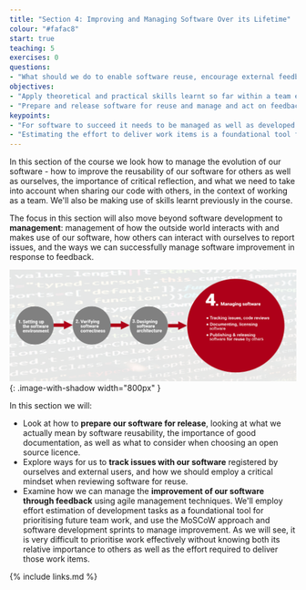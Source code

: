 ```yaml
---
title: "Section 4: Improving and Managing Software Over its Lifetime"
colour: "#fafac8"
start: true
teaching: 5
exercises: 0
questions:
- "What should we do to enable software reuse, encourage external feedback, and act on it?"
objectives:
- "Apply theoretical and practical skills learnt so far within a team environment."
- "Prepare and release software for reuse and manage and act on feedback to improve it."
keypoints:
- "For software to succeed it needs to be managed as well as developed."
- "Estimating the effort to deliver work items is a foundational tool for prioritising that work."
---
```


In this section of the course we look how to manage the evolution of our software - 
how to improve the reusability of our software for others as well as ourselves, the importance of critical reflection, 
and what we need to take into account when sharing our code with others, in the context of working as a team. We'll also be making use of skills learnt previously in the course.

The focus in this section will also move beyond software development to **management**: management of how the outside world interacts with and makes use of our software, how others can interact with ourselves to report issues, and the ways we can successfully manage software improvement in response to feedback.

![Managing software](../fig/section4-overview.png){: .image-with-shadow width="800px" }

In this section we will:

- Look at how to **prepare our software for release**, looking at what we actually mean by software reusability, the importance of good documentation, as well as what to consider when choosing an open source licence.
- Explore ways for us to **track issues with our software** registered by ourselves and external users, and how we should employ a critical mindset when reviewing software for reuse.
- Examine how we can manage the **improvement of our software through feedback** using agile management techniques. We'll employ effort estimation of development tasks as a foundational tool for prioritising future team work, and use the MoSCoW approach and software development sprints to manage improvement. As we will see, it is very difficult to prioritise work effectively without knowing both its relative importance to others as well as the effort required to deliver those work items.

{% include links.md %}
